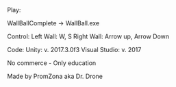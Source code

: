 Play:

  WallBallComplete -> WallBall.exe
  
  Control:
    Left Wall: W, S
    Right Wall: Arrow up, Arrow Down
    
Code:
  Unity: v. 2017.3.0f3
  Visual Studio: v. 2017
  
  
No commerce - Only education

Made by PromZona aka Dr. Drone
